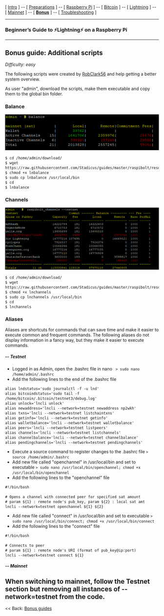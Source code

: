 [ [Intro](README.md) ] -- [ [Preparations](raspibolt_10_preparations.md) ] -- [ [Raspberry Pi](raspibolt_20_pi.md) ] -- [ [Bitcoin](raspibolt_30_bitcoin.md) ] -- [ [Lightning](raspibolt_40_lnd.md) ] -- [ [Mainnet](raspibolt_50_mainnet.md) ] -- [ [**Bonus**](raspibolt_60_bonus.md) ] -- [ [Troubleshooting](raspibolt_70_troubleshooting.md) ]

------

### Beginner’s Guide to ️⚡Lightning️⚡ on a Raspberry Pi

------

## Bonus guide: Additional scripts

*Difficulty: easy*

The following scripts were created by [RobClark56](https://github.com/robclark56) and help getting a better system overview. 

As user "admin", download the scripts, make them executable and copy them to the global bin folder.

### Balance

![](images/60_balance.png)

```
$ cd /home/admin/download/
$ wget https://raw.githubusercontent.com/Stadicus/guides/master/raspibolt/resources/lnbalance
$ chmod +x lnbalance
$ sudo cp lnbalance /usr/local/bin
$ cd
$ lnbalance
```


### Channels

![](images/60_channels.png)

```
$ cd /home/admin/download/
$ wget https://raw.githubusercontent.com/Stadicus/guides/master/raspibolt/resources/lnchannels
$ chmod +x lnchannels
$ sudo cp lnchannels /usr/local/bin
$ cd
$ lnchannels
```

### Aliases
Aliases are shortcuts for commands that can save time and make it easier to execute common and frequent commands. The following aliases do not display information in a fancy way, but they make it easier to execute commands.

##### -- Testnet
* Logged in as Admin, open the .bashrc file in nano
``` > sudo nano /home/admin/.bashrc```
* Add the following lines to the end of the .bashrc file
```
alias lndstatus='sudo journalctl -f -u lnd'
alias bitcoindstatus='sudo tail -f /home/bitcoin/.bitcoin/testnet3/debug.log'
alias unlock='lncli unlock'
alias newaddress='lncli --network=testnet newaddress np2wkh'
alias txns='lncli --network=testnet listchaintxns'
alias getinfo='lncli --network=testnet getinfo'
alias walletbalance='lncli --network=testnet walletbalance'
alias peers='lncli --network=testnet listpeers'
alias channels='lncli --network=testnet listchannels'
alias channelbalance='lncli --network=testnet channelbalance'
alias pendingchannels='lncli --network=testnet pendingchannels'
```
* Execute a source command to register changes to the .bashrc file
``` > source /home/admin/.bashrc ```
* Add new file called "openchannel" in /usr/local/bin and set to executable
``` > sudo nano /usr/local/bin/openchannel; chmod +x /usr/local/bin/openchannel ```
* Add the following lines to the "openchannel" file
```
#!/bin/bash

# Opens a channel with connected peer for specified sat amount
# param ${1} : remote node's pub_key, param ${2} : local sat amt
lncli --network=testnet openchannel ${1} ${2}
```
* Add new file called "connect" in /usr/local/bin and set to executable
``` > sudo nano /usr/local/bin/connect; chmod +x /usr/local/bin/connect ```
* Add the following lines to the "connect" file
```
#!/bin/bash

# Connects to peer
# param ${1} : remote node's URI (format of pub_key@ip:port)
lncli --network=testnet connect ${1}
```

##### -- Mainnet
When switching to mainnet, follow the **Testnet** section but removing all instances of --network=testnet from the code.
------

<< Back: [Bonus guides](raspibolt_60_bonus.md) 
